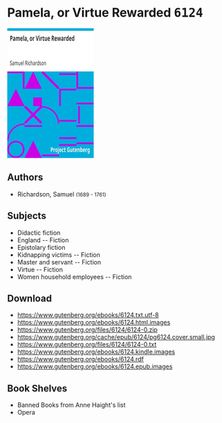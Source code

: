 # Pamela, or Virtue Rewarded <kbd>6124</kbd>

![](./cover.medium.jpg "")

## Authors


 - Richardson, Samuel <small>(1689 - 1761)</small>

## Subjects


 - Didactic fiction
 - England -- Fiction
 - Epistolary fiction
 - Kidnapping victims -- Fiction
 - Master and servant -- Fiction
 - Virtue -- Fiction
 - Women household employees -- Fiction

## Download


 - https://www.gutenberg.org/ebooks/6124.txt.utf-8
 - https://www.gutenberg.org/ebooks/6124.html.images
 - https://www.gutenberg.org/files/6124/6124-0.zip
 - https://www.gutenberg.org/cache/epub/6124/pg6124.cover.small.jpg
 - https://www.gutenberg.org/files/6124/6124-0.txt
 - https://www.gutenberg.org/ebooks/6124.kindle.images
 - https://www.gutenberg.org/ebooks/6124.rdf
 - https://www.gutenberg.org/ebooks/6124.epub.images

## Book Shelves


 - Banned Books from Anne Haight's list
 - Opera
